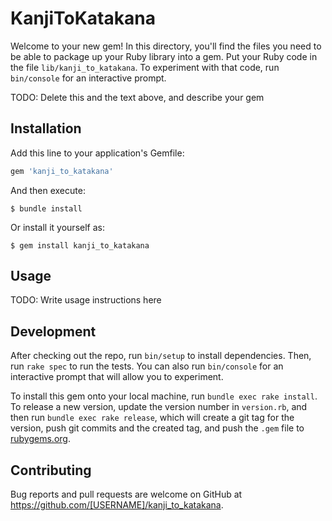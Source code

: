 # KanjiToKatakana

Welcome to your new gem! In this directory, you'll find the files you need to be able to package up your Ruby library into a gem. Put your Ruby code in the file `lib/kanji_to_katakana`. To experiment with that code, run `bin/console` for an interactive prompt.

TODO: Delete this and the text above, and describe your gem

## Installation

Add this line to your application's Gemfile:

```ruby
gem 'kanji_to_katakana'
```

And then execute:

    $ bundle install

Or install it yourself as:

    $ gem install kanji_to_katakana

## Usage

TODO: Write usage instructions here

## Development

After checking out the repo, run `bin/setup` to install dependencies. Then, run `rake spec` to run the tests. You can also run `bin/console` for an interactive prompt that will allow you to experiment.

To install this gem onto your local machine, run `bundle exec rake install`. To release a new version, update the version number in `version.rb`, and then run `bundle exec rake release`, which will create a git tag for the version, push git commits and the created tag, and push the `.gem` file to [rubygems.org](https://rubygems.org).

## Contributing

Bug reports and pull requests are welcome on GitHub at https://github.com/[USERNAME]/kanji_to_katakana.
